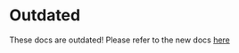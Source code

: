 # Outdated
These docs are outdated! Please refer to the new docs [here](https://simpliplay.netlify.app/docs)
